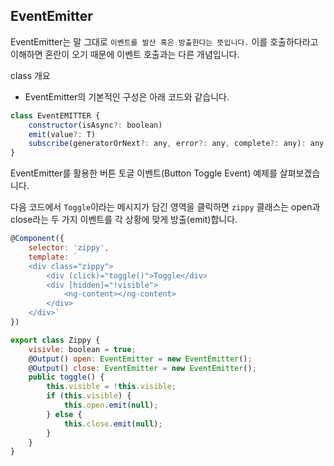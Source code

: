 ## EventEmitter

EventEmitter는 말 그대로 `이벤트를 발산 혹은 방출한다는 뜻입니다.` 이를 호출하다라고 이해하면 혼란이 오기 때문에 이벤트 호출과는 다른 개념입니다.

class 개요
- EventEmitter의 기본적인 구성은 아래 코드와 같습니다.

```javascript
class EventEMITTER {
    constructor(isAsync?: boolean)
    emit(value?: T)
    subscribe(generatorOrNext?: any, error?: any, complete?: any): any
}
```

EventEmitter를 활용한 버튼 토글 이벤트(Button Toggle Event) 예제를 살펴보겠습니다.

다음 코드에서 `Toggle`이라는 메시지가 담긴 영역을 클릭하면 `zippy` 클래스는 open과 close라는 두 가지 이벤트를 각 상황에 맞게 방출(emit)합니다.

```javascript
@Component({
    selector: 'zippy',
    template: `
    <div class="zippy">
        <div (click)="toggle()">Toggle</div>
        <div [hidden]="!visible">
            <ng-content></ng-content>
        </div>
    </div>`
})

export class Zippy {
    visivle: boolean = true;
    @Output() open: EventEmitter = new EventEmitter();
    @Output() close: EventEmitter = new EventEmitter();
    public toggle() {
        this.visible = !this.visible;
        if (this.visible) {
            this.open.emit(null);
        } else {
            this.close.emit(null);
        }
    }
}
```